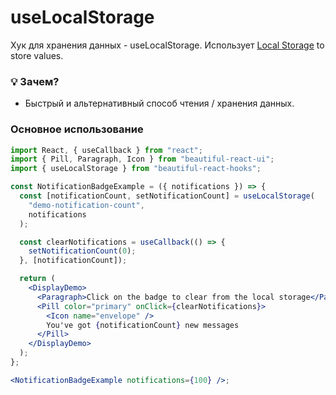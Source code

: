 # useLocalStorage

Хук для хранения данных - useLocalStorage. Использует [Local Storage](https://developer.mozilla.org/en-US/docs/Web/API/Window/localStorage) to store values.

### 💡 Зачем?

- Быстрый и альтернативный способ чтения / хранения данных.

### Основное использование

```jsx harmony
import React, { useCallback } from "react";
import { Pill, Paragraph, Icon } from "beautiful-react-ui";
import { useLocalStorage } from "beautiful-react-hooks";

const NotificationBadgeExample = ({ notifications }) => {
  const [notificationCount, setNotificationCount] = useLocalStorage(
    "demo-notification-count",
    notifications
  );

  const clearNotifications = useCallback(() => {
    setNotificationCount(0);
  }, [notificationCount]);

  return (
    <DisplayDemo>
      <Paragraph>Click on the badge to clear from the local storage</Paragraph>
      <Pill color="primary" onClick={clearNotifications}>
        <Icon name="envelope" />
        You've got {notificationCount} new messages
      </Pill>
    </DisplayDemo>
  );
};

<NotificationBadgeExample notifications={100} />;
```

